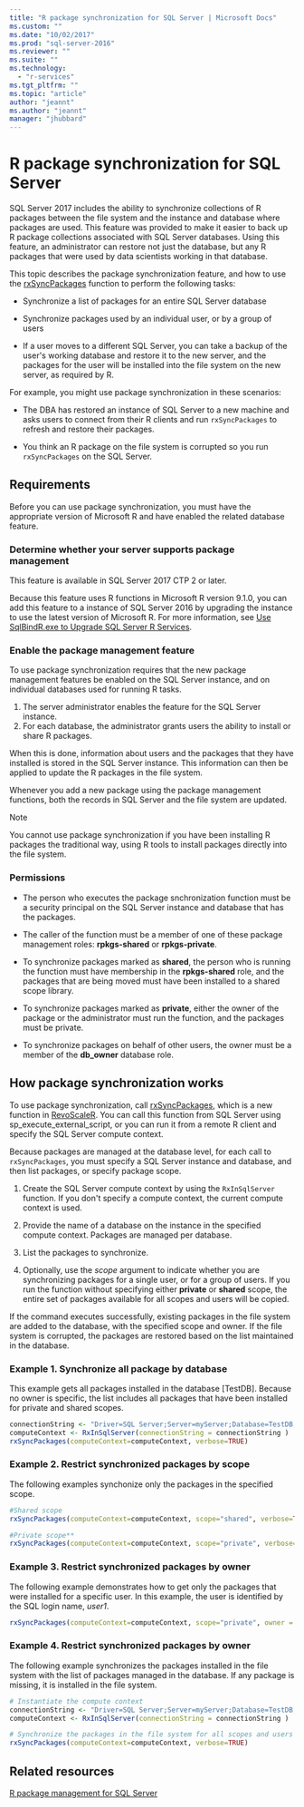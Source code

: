 ```yaml
---
title: "R package synchronization for SQL Server | Microsoft Docs"
ms.custom: ""
ms.date: "10/02/2017"
ms.prod: "sql-server-2016"
ms.reviewer: ""
ms.suite: ""
ms.technology: 
  - "r-services"
ms.tgt_pltfrm: ""
ms.topic: "article"
author: "jeannt"
ms.author: "jeannt"
manager: "jhubbard"
---
```


# R package synchronization for SQL Server

SQL Server 2017 includes the ability to synchronize collections of R packages
between the file system and the instance and database where packages are used.
This feature was provided to make it easier to back up R package collections
associated with SQL Server databases. Using this feature, an administrator can
restore not just the database, but any R packages that were used by data
scientists working in that database.

This topic describes the package synchronization feature, and how to use the
[rxSyncPackages](https://docs.microsoft.com/r-server/r-reference/revoscaler/rxsyncpackages) function to perform the following tasks:

+ Synchronize a list of packages for an entire SQL Server database

+ Synchronize packages used by an individual user, or by a group of users

+ If a user moves to a different SQL Server, you can take a backup of the user's working database and restore it to the new server, and the packages for the user will be installed into the file system on the new server, as required by R.

For example, you might use package synchronization in these scenarios:

+ The DBA has restored an instance of SQL Server to a new machine and asks users to connect from their R clients and run `rxSyncPackages` to refresh and restore their packages.

+ You think an R package on the file system is corrupted so you run `rxSyncPackages` on the SQL Server.

## Requirements

Before you can use package synchronization, you must have the appropriate version of Microsoft R and have enabled the related database feature.

### Determine whether your server supports package management

This feature is available in SQL Server 2017 CTP 2 or later.

Because this feature uses R functions in Microsoft R version 9.1.0, you can add this feature to a instance of SQL Server 2016 by upgrading the instance to use the latest version of Microsoft R. For more information, see [Use SqlBindR.exe to Upgrade SQL Server R Services](use-sqlbindr-exe-to-upgrade-an-instance-of-sql-server.md).

### Enable the package management feature

To use package synchronization requires that the new package management features be enabled on the SQL Server instance, and on individual databases used for running R tasks.

1. The server administrator enables the feature for the SQL Server instance.
2. For each database, the administrator grants users the ability to install or share R packages.

When this is done, information about users and the packages that they have installed is stored in the SQL Server instance. This information can then be applied to update the R packages in the file system.

Whenever you add a new package using the package management functions, both the records in SQL Server and the file system are updated.

> [!NOTE]
> You cannot use package synchronization if you have been installing R packages the traditional way, using R tools to install packages directly into the file system.
### Permissions

+ The person who executes the package snchronization function must be a security principal on the SQL
    Server instance and database that has the packages.

+ The caller of the function must be a member of one of these package management roles: **rpkgs-shared** or **rpkgs-private**.

+ To synchronize packages marked as **shared**, the person who is running the function must have membership in the **rpkgs-shared** role, and the packages that are being moved must have been installed to a shared scope library.

+ To synchronize packages marked as **private**, either the owner of the package or the administrator must run the function, and the packages must be private.

+ To synchronize packages on behalf of other users, the owner must be a member of the **db_owner** database role.

## How package synchronization works

To use package synchronization, call [rxSyncPackages](https://docs.microsoft.com/r-server/r-reference/revoscaler/rxsyncpackages), which is a new function in
[RevoScaleR](https://docs.microsoft.com/r-server/r-reference/revoscaler/revoscaler). You can call this function from SQL Server using sp_execute_external_script, or you can run it from a remote R client and specify the SQL Server compute context. 

Because packages are managed at the database level, for each call to `rxSyncPackages`, you must specify a SQL Server instance and database, and then list packages, or specify package scope.

1. Create the SQL Server compute context by using the `RxInSqlServer` function. If you don't specify a compute context, the current compute context is used.

2. Provide the name of a database on the instance in the specified compute context. Packages are managed per database.

3. List the packages to synchronize.

4.  Optionally, use the *scope* argument to indicate whether you are synchronizing packages for a single user, or for a group of users. If you run the function without specifying either **private** or **shared** scope, the entire set of packages available for all scopes and users will be copied.

If the command executes successfully, existing packages in the file system are added to the database, with the specified scope and owner. If the file system is corrupted, the packages are restored based on the list maintained in the database.

### Example 1. Synchronize all package by database

This example gets all packages installed in the database [TestDB]. Because no owner is specific, the list includes all packages that have been installed for private and shared scopes.

```R
connectionString <- "Driver=SQL Server;Server=myServer;Database=TestDB;Trusted_Connection=True;"
computeContext <- RxInSqlServer(connectionString = connectionString )
rxSyncPackages(computeContext=computeContext, verbose=TRUE)
```

### Example 2. Restrict synchronized packages by scope

The following examples synchonize only the packages in the specified scope.

```R
#Shared scope
rxSyncPackages(computeContext=computeContext, scope="shared", verbose=TRUE)

#Private scope**
rxSyncPackages(computeContext=computeContext, scope="private", verbose=TRUE)
```

### Example 3. Restrict synchronized packages by owner

The following example demonstrates how to get only the packages that were installed for a specific user. In this example, the user is identified by the SQL login name, *user1*.

```R
rxSyncPackages(computeContext=computeContext, scope="private", owner = "user1", verbose=TRUE))
```

### Example 4. Restrict synchronized packages by owner

The following example synchronizes the packages installed in the file system with the list of packages managed in the database. If any package is missing, it is installed in the file system.

```R
# Instantiate the compute context
connectionString <- "Driver=SQL Server;Server=myServer;Database=TestDB;Trusted_Connection=True;"
computeContext <- RxInSqlServer(connectionString = connectionString )

# Synchronize the packages in the file system for all scopes and users
rxSyncPackages(computeContext=computeContext, verbose=TRUE)
```

## Related resources

[R package management for SQL Server](r-package-management-for-sql-server-r-services.md)
